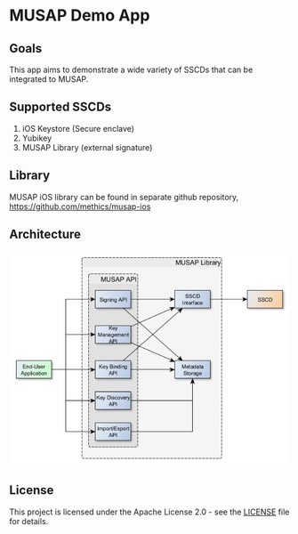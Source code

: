 # MUSAP Demo App


## Goals

This app aims to demonstrate a wide variety of SSCDs that can be integrated to MUSAP.

## Supported SSCDs

1. iOS Keystore (Secure enclave)
2. Yubikey
3. MUSAP Library (external signature)


## Library

MUSAP iOS library can be found in separate github repository, https://github.com/methics/musap-ios

## Architecture

![Musap Library](docs/musap-lib-overview.png)


## License

This project is licensed under the Apache License 2.0 - see the [LICENSE](LICENSE) file for details.



